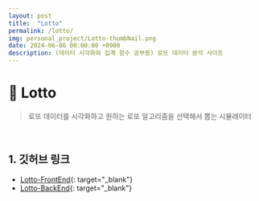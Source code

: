 ```yaml
---
layout: post
title:  "Lotto"
permalink: /lotto/
img: personal_project/Lotto-thumbNail.png
date: 2024-06-06 00:00:00 +0900
description: (데이터 시각화와 집계 함수 공부용) 로또 데이터 분석 사이트
---
```


# :pushpin: Lotto
> 로또 데이터를 시각화하고 원하는 로또 알고리즘을 선택해서 뽑는 시뮬레이터

<br>

## 1. 깃허브 링크
- [Lotto-FrontEnd](https://github.com/kimgusxo/Lotto-FrontEnd){: target="_blank"}
- [Lotto-BackEnd](https://github.com/kimgusxo/Lotto-BackEnd){: target="_blank"}

